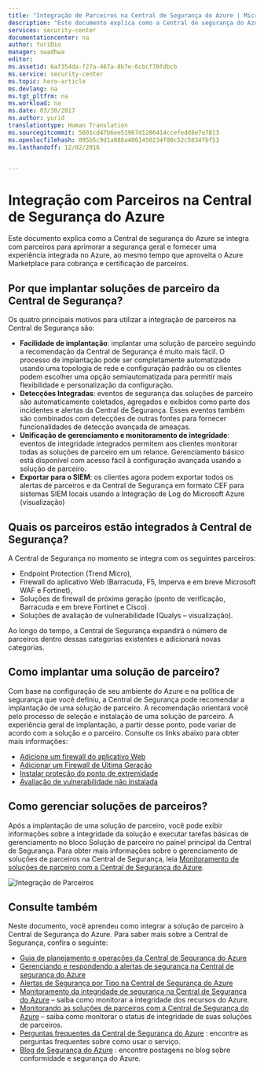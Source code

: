 ```yaml
---
title: "Integração de Parceiros na Central de Segurança do Azure | Microsoft Docs"
description: "Este documento explica como a Central de segurança do Azure se integra com parceiros para aprimorar a segurança geral dos recursos do Azure."
services: security-center
documentationcenter: na
author: YuriDio
manager: swadhwa
editor: 
ms.assetid: 6af354da-f27a-467a-8b7e-6cbcf70fdbcb
ms.service: security-center
ms.topic: hero-article
ms.devlang: na
ms.tgt_pltfrm: na
ms.workload: na
ms.date: 03/30/2017
ms.author: yurid
translationtype: Human Translation
ms.sourcegitcommit: 5001cd47b6ee51967d1286414ccefedd8e7e7813
ms.openlocfilehash: 095b5c9d1a888a4061450234f80c52c5834fbf53
ms.lasthandoff: 12/02/2016


---
```

# <a name="partner-integration-in-azure-security-center"></a>Integração com Parceiros na Central de Segurança do Azure
Este documento explica como a Central de segurança do Azure se integra com parceiros para aprimorar a segurança geral e fornecer uma experiência integrada no Azure, ao mesmo tempo que aproveita o Azure Marketplace para cobrança e certificação de parceiros.

## <a name="why-deploy-partners-solutions-from-security-center"></a>Por que implantar soluções de parceiro da Central de Segurança?

Os quatro principais motivos para utilizar a integração de parceiros na Central de Segurança são:

- **Facilidade de implantação**: implantar uma solução de parceiro seguindo a recomendação da Central de Segurança é muito mais fácil. O processo de implantação pode ser completamente automatizado usando uma topologia de rede e configuração padrão ou os clientes podem escolher uma opção semiautomatizada para permitir mais flexibilidade e personalização da configuração.
- **Detecções Integradas**: eventos de segurança das soluções de parceiro são automaticamente coletados, agregados e exibidos como parte dos incidentes e alertas da Central de Segurança. Esses eventos também são combinados com detecções de outras fontes para fornecer funcionalidades de detecção avançada de ameaças.
- **Unificação de gerenciamento e monitoramento de integridade**: eventos de integridade integrados permitem aos clientes monitorar todas as soluções de parceiro em um relance. Gerenciamento básico está disponível com acesso fácil à configuração avançada usando a solução de parceiro.
- **Exportar para o SIEM**: os clientes agora podem exportar todos os alertas de parceiros e da Central de Segurança em formato CEF para sistemas SIEM locais usando a Integração de Log do Microsoft Azure (visualização)


## <a name="what-partners-are-integrated-with-security-center"></a>Quais os parceiros estão integrados à Central de Segurança?
A Central de Segurança no momento se integra com os seguintes parceiros:

- Endpoint Protection (Trend Micro), 
- Firewall do aplicativo Web (Barracuda, F5, Imperva e em breve Microsoft WAF e Fortinet), 
- Soluções de firewall de próxima geração (ponto de verificação, Barracuda e em breve Fortinet e Cisco). 
- Soluções de avaliação de vulnerabilidade (Qualys – visualização). 

Ao longo do tempo, a Central de Segurança expandirá o número de parceiros dentro dessas categorias existentes e adicionará novas categorias. 

## <a name="how-to-deploy-a-partner-solution"></a>Como implantar uma solução de parceiro?

Com base na configuração de seu ambiente do Azure e na política de segurança que você definiu, a Central de Segurança pode recomendar a implantação de uma solução de parceiro. A recomendação orientará você pelo processo de seleção e instalação de uma solução de parceiro. A experiência geral de implantação, a partir desse ponto, pode variar de acordo com a solução e o parceiro. Consulte os links abaixo para obter mais informações:

- [Adicione um firewall do aplicativo Web](security-center-add-web-application-firewall.md)
- [Adicionar um Firewall de Última Geração](security-center-add-next-generation-firewall.md)
- [Instalar proteção do ponto de extremidade](security-center-install-endpoint-protection.md)
- [Avaliação de vulnerabilidade não instalada](security-center-vulnerability-assessment-recommendations.md)

## <a name="how-to-manage-partner-solutions"></a>Como gerenciar soluções de parceiros?

Após a implantação de uma solução de parceiro, você pode exibir informações sobre a integridade da solução e executar tarefas básicas de gerenciamento no bloco Solução de parceiro no painel principal da Central de Segurança. Para obter mais informações sobre o gerenciamento de soluções de parceiros na Central de Segurança, leia [Monitoramento de soluções de parceiro com a Central de Segurança do Azure](security-center-partner-solutions.md).

![Integração de Parceiros](./media/security-center-partner-integration/security-center-partner-integration-fig1-new.png)


## <a name="see-also"></a>Consulte também
Neste documento, você aprendeu como integrar a solução de parceiro à Central de Segurança do Azure. Para saber mais sobre a Central de Segurança, confira o seguinte:

* [Guia de planejamento e operações da Central de Segurança do Azure](security-center-planning-and-operations-guide.md)
* [Gerenciando e respondendo a alertas de segurança na Central de segurança do Azure](security-center-managing-and-responding-alerts.md)
* [Alertas de Segurança por Tipo na Central de Segurança do Azure](security-center-alerts-type.md)
* [Monitoramento da integridade de segurança na Central de Segurança do Azure](security-center-monitoring.md) – saiba como monitorar a integridade dos recursos do Azure.
* [Monitorando as soluções de parceiros com a Central de Segurança do Azure](security-center-partner-solutions.md) – saiba como monitorar o status de integridade de suas soluções de parceiros.
* [Perguntas frequentes da Central de Segurança do Azure](security-center-faq.md) : encontre as perguntas frequentes sobre como usar o serviço.
* [Blog de Segurança do Azure](http://blogs.msdn.com/b/azuresecurity/) : encontre postagens no blog sobre conformidade e segurança do Azure.

